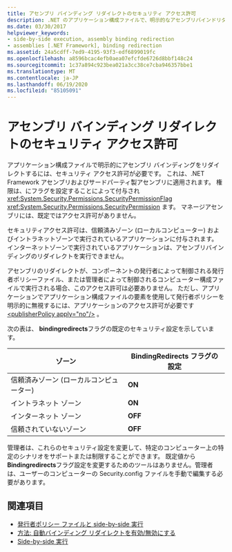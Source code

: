 ```yaml
---
title: アセンブリ バインディング リダイレクトのセキュリティ アクセス許可
description: .NET のアプリケーション構成ファイルで、明示的なアセンブリバインドリダイレクトに必要なセキュリティアクセス許可について説明します。
ms.date: 03/30/2017
helpviewer_keywords:
- side-by-side execution, assembly binding redirection
- assemblies [.NET Framework], binding redirection
ms.assetid: 24a5cdff-7ed9-4195-93f3-edf6899019fc
ms.openlocfilehash: a8596bcac4efb0aea07efcfde6726d8bbf148c24
ms.sourcegitcommit: 1c37a894c923bea021a3cc38ce7cba946357bbe1
ms.translationtype: MT
ms.contentlocale: ja-JP
ms.lasthandoff: 06/19/2020
ms.locfileid: "85105091"
---
```

# <a name="assembly-binding-redirection-security-permission"></a>アセンブリ バインディング リダイレクトのセキュリティ アクセス許可
アプリケーション構成ファイルで明示的にアセンブリ バインディングをリダイレクトするには、セキュリティ アクセス許可が必要です。 これは、.NET Framework アセンブリおよびサードパーティ製アセンブリに適用されます。 権限は、にフラグを設定することによって付与され <xref:System.Security.Permissions.SecurityPermissionFlag> <xref:System.Security.Permissions.SecurityPermission> ます。 マネージアセンブリには、既定ではアクセス許可がありません。  
  
 セキュリティアクセス許可は、信頼済みゾーン (ローカルコンピューター) およびイントラネットゾーンで実行されているアプリケーションに付与されます。 インターネットゾーンで実行されているアプリケーションは、アセンブリバインディングのリダイレクトを実行できません。  
  
 アセンブリのリダイレクトが、コンポーネントの発行者によって制御される発行者ポリシーファイル、または管理者によって制御されるコンピューター構成ファイルで実行される場合、このアクセス許可は必要ありません。 ただし、アプリケーションでアプリケーション構成ファイルの要素を使用して発行者ポリシーを明示的に無視するには、アプリケーションのアクセス許可が必要です [\<publisherPolicy apply="no"/>](./file-schema/runtime/publisherpolicy-element.md) 。  
  
 次の表は、 **bindingredirects**フラグの既定のセキュリティ設定を示しています。  
  
|ゾーン|BindingRedirects フラグの設定|  
|----------|-----------------------------------|  
|信頼済みゾーン (ローカルコンピューター)|**ON**|  
|イントラネット ゾーン|**ON**|  
|インターネット ゾーン|**OFF**|  
|信頼されていないゾーン|**OFF**|  
  
 管理者は、これらのセキュリティ設定を変更して、特定のコンピューター上の特定のシナリオをサポートまたは制限することができます。 既定値から**Bindingredirects**フラグ設定を変更するためのツールはありません。管理者は、ユーザーのコンピューターの Security.config ファイルを手動で編集する必要があります。  
  
## <a name="see-also"></a>関連項目

- [発行者ポリシー ファイルと side-by-side 実行](https://docs.microsoft.com/previous-versions/dotnet/netframework-4.0/06d2bae3(v=vs.100))
- [方法: 自動バインディング リダイレクトを有効/無効にする](how-to-enable-and-disable-automatic-binding-redirection.md)
- [Side-by-side 実行](../deployment/side-by-side-execution.md)
